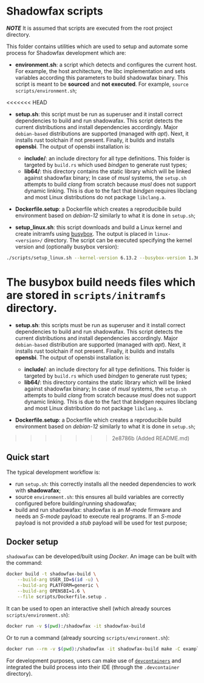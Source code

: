 # Shadowfax scripts

***NOTE*** It is assumed that scripts are executed from the root project directory.

This folder contains utilities which are used to setup and automate some process for Shadowfax development which are:

- **environment.sh**: a script which detects and configures the current host. For example, the host architecture, the libc implementation and sets variables according this parameters to build shadowafax binary. This script is meant to be **sourced** and **not executed**. For example, `source scripts/environment.sh`;

<<<<<<< HEAD
- **setup.sh**: this script must be run as superuser and it install correct dependencies to build and run shadowafax. This script detects the current distributions and install dependencies accordingly. Major `debian-based` distributions are supported (managed with *apt*). Next, it installs rust toolchain if not present. Finally, it builds and installs **opensbi**. The output of opensbi installation is:
    * **include/**: an include directory for all type definitions. This folder is targeted by `build.rs` which used *bindgen* to generate rust types;
    * **lib64/**: this directory contains the static library which will be linked against shadowfax binary;
In case of *musl* systems, the `setup.sh` attempts to build *clang* from scratch because *musl* does not support dynamic linking. This is due to the fact that *bindgen* requires libclang and most Linux distributions do not package `libclang.a`.

- **Dockerfile.setup**: a Dockerfile which creates a reproducibile build environment based on *debian-12* similarly to what it is done in `setup.sh`;
- **setup_linux.sh**: this script downloads and build a Linux kernel and create initramfs using [busybox](https://www.busybox.net/). The output is placed in `linux-<version>/` directory. The script can be executed specifying the kernel version and (optionally busybox version):
```sh
./scripts/setup_linux.sh --kernel-version 6.13.2 --busybox-version 1.36.1
```
The busybox build needs files which are stored in `scripts/initramfs` directory.
=======
- **setup.sh**: this scripts must be run as superuser and it install correct dependencies to build and run shadowafax. This script detects the current distributions and install dependencies accordingly. Major `debian-based` distribution are supported (managed with *apt*). Next, it installs rust toolchain if not present. Finally, it builds and installs **opensbi**. The output of opensbi installation is:
    * **include/**: an include directory for all type definitions. This folder is targeted by `build.rs` which used *bindgen* to generate rust types;
    * **lib64/**: this directory contains the static library which will be linked against shadowfax binary;
In case of *musl* systems, the `setup.sh` attempts to build *clang* from scratch because *musl* does not support dynamic linking. This is due to the fact that *bindgen* requires libclang and most Linux distribution do not package `libclang.a`.

- **Dockerfile.setup**: a Dockerfile which creates a reproducibile build environment based on *debian-12* similarly to what it is done in `setup.sh`;

>>>>>>> 2e8786b (Added README.md)

## Quick start
The typical development workflow is:

- run `setup.sh`: this correctly installs all the needed dependencies to work with **shadowafax**;
- source `environment.sh`: this ensures all build variables are correctly configured before building/running shadowafax;
- build and run shadowafax: shadowfax is an *M-mode* firmware and needs an *S-mode* payload to execute real programs. If an *S-mode* payload is not provided a *stub* payload will be used for test purpose;

## Docker setup
`shadowafax` can be developed/built using *Docker*. An image can be built with the command:

```sh
docker build -t shadowfax-build \
    --build-arg USER_ID=$(id -u) \
    --build-arg PLATFORM=generic \
    --build-arg OPENSBI=1.6 \
    --file scripts/Dockerfile.setup .
```

It can be used to open an interactive shell (which already sources `scripts/environment.sh`):
```sh
docker run -v $(pwd):/shadowfax -it shadowfax-build
```

Or to run a command (already sourcing `scripts/environment.sh`):
```sh
docker run --rm -v $(pwd):/shadowfax -it shadowfax-build make -C examples/helloworld-c run
```

For development purposes, users can make use of [`devcontainers`](https://containers.dev/) and integrated the build process into their IDE (through the `.devcontainer` directory).
